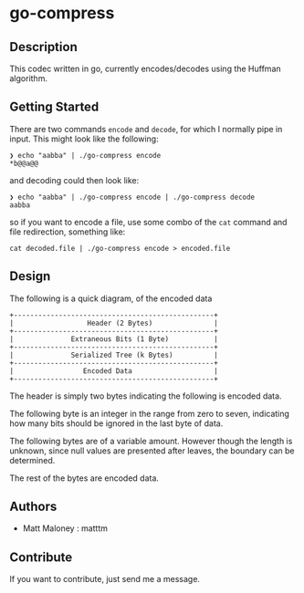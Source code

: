 # go-compress

## Description

This codec written in go, currently encodes/decodes using the Huffman algorithm.

## Getting Started
There are two commands `encode` and `decode`, for which I normally pipe in input. This might look like the following:
```
❯ echo "aabba" | ./go-compress encode
*b@@a@@
```
and decoding could then look like:
```
❯ echo "aabba" | ./go-compress encode | ./go-compress decode
aabba
```
so if you want to encode a file, use some combo of the `cat` command and file redirection, something like:
```
cat decoded.file | ./go-compress encode > encoded.file
```
## Design

The following is a quick diagram, of the encoded data
```
+-------------------------------------------------+
|                  Header (2 Bytes)               | 
+-------------------------------------------------+
|              Extraneous Bits (1 Byte)           | 
+-------------------------------------------------+
|              Serialized Tree (k Bytes)          | 
+-------------------------------------------------+
|                 Encoded Data                    | 
+-------------------------------------------------+
```
The header is simply two bytes indicating the following is encoded data.

The following byte is an integer in the range from zero to seven, indicating how many bits should be ignored in the last byte of data.

The following bytes are of a variable amount. However though the length is unknown, since null values are presented after leaves, the boundary can be determined.

The rest of the bytes are encoded data.

## Authors

-   Matt Maloney : matttm

## Contribute

If you want to contribute, just send me a message.
